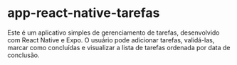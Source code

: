 # app-react-native-tarefas
Este é um aplicativo simples de gerenciamento de tarefas, desenvolvido com React Native e Expo. O usuário pode adicionar tarefas, validá-las, marcar como concluídas e visualizar a lista de tarefas ordenada por data de conclusão.
